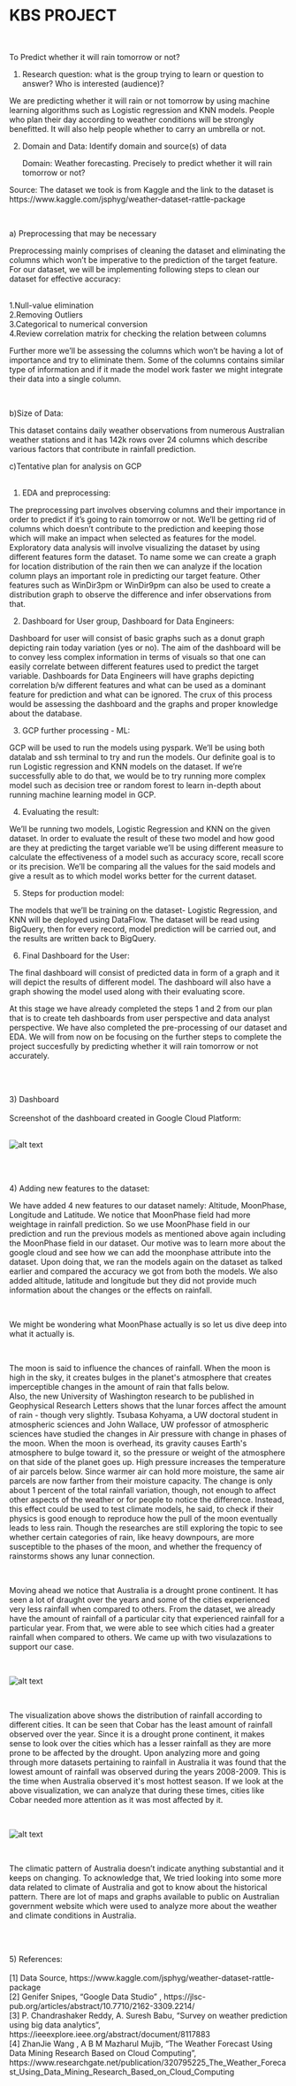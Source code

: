 # KBS PROJECT 
<br>

To Predict whether it will rain tomorrow or not? <br>

1) Research question:  what is the group trying to learn or question to answer?  Who is interested (audience)? 
<p> We are predicting whether it will rain or not tomorrow by using machine learning algorithms such as Logistic regression and KNN models. People who plan their day according to weather conditions will be strongly benefitted. It will also help people whether to carry an umbrella or not. <br>
 
 2) Domain and Data: Identify domain and source(s) of data
	<p>Domain: Weather forecasting. Precisely to predict whether it will rain tomorrow or not? </P>
  <p>Source: The dataset we took is from Kaggle and the link to the dataset is https://www.kaggle.com/jsphyg/weather-dataset-rattle-package</p>
<br>

a) Preprocessing that may be necessary 
<p>Preprocessing mainly comprises of cleaning the dataset and eliminating the columns which won’t be imperative to the prediction of the target feature. For our dataset, we will be implementing following steps to clean our dataset for effective accuracy:<p><br>
1.Null-value elimination<br>
2.Removing Outliers<br>
3.Categorical to numerical conversion<br>
4.Review correlation matrix for checking the relation between columns<br>
<p>Further more we’ll be assessing the columns which won’t be having a lot of importance and try to eliminate them. Some of the columns contains similar type of information and if it made the model work faster we might integrate their data into a single column.</p><br>

b)Size of Data:
<P>This dataset contains daily weather observations from numerous Australian weather stations and it has 142k rows over 24 columns which describe various factors that contribute in rainfall prediction.<br>
 
c)Tentative plan for analysis on GCP<br><br>

1. EDA and preprocessing:
<p>The preprocessing part involves observing columns and their importance in order to predict if it’s going to rain tomorrow or not. We’ll be getting rid of columns which doesn’t contribute to the prediction and keeping those which will make an impact when selected as features for the model. Exploratory data analysis will involve visualizing the dataset by using different features form the dataset. To name some we can create a graph for location distribution of the rain then we can analyze if the location column plays an important role in predicting our target feature. Other features such as WinDir3pm or WinDir9pm can also be used to create a distribution graph to observe the difference and infer observations from that.</p>

2. Dashboard for User group, Dashboard for Data Engineers:
<p>Dashboard for user will consist of basic graphs such as a donut graph depicting rain today variation (yes or no). The aim of the dashboard will be to convey less complex information in terms of visuals so that one can easily correlate between different features used to predict the target variable. Dashboards for Data Engineers will have graphs depicting correlation b/w different features and what can be used as a dominant feature for prediction and what can be ignored. The crux of this process would be assessing the dashboard and the graphs and proper knowledge about the database.</p>

3. GCP further processing - ML:
<p>GCP will be used to run the models using pyspark. We’ll be using both datalab and ssh terminal to try and run the models. Our definite goal is to run Logistic regression and KNN models on the dataset. If we’re successfully able to do that, we would be to try running more complex model such as decision tree or random forest to learn in-depth about running machine learning model in GCP.</p>

4. Evaluating the result:
<p>We’ll be running two models, Logistic Regression and KNN on the given dataset.     In order to evaluate the result of these two model and how good are they at predicting the target variable we’ll be using different measure to calculate the effectiveness of a model such as accuracy score, recall score or its precision. We’ll be comparing all the values for the said models and give a result as to which model works better for the current dataset.</p> 

5. Steps for production model:
<p>The models that we’ll be training on the dataset- Logistic Regression, and KNN will be deployed using DataFlow. The dataset will be read using BigQuery, then for every record, model prediction will be carried out, and the results are written back to BigQuery. </p>

6. Final Dashboard for the User:
<p>The final dashboard will consist of predicted data in form of a graph and it will depict the results of different model. The dashboard will also have a graph showing the model used along with their evaluating score. </p>

 

<p>At this stage we have already completed the steps 1 and 2 from our plan that is to create teh dashboards from user perspective and data analyst perspective. We have also completed the pre-processing of our dataset and EDA. We will from now on be focusing on the further steps to complete the project succesfully by predicting whether it will rain tomorrow or not accurately. </p>
<br><br>

<p> 3) Dashboard <br>
<br>Screenshot of the dashboard created in Google Cloud Platform: <br> <br>
	
![alt text](https://github.com/sairam0808/sairam0808.github.io/blob/master/Images/dashboard_img_1.png)

<br><br>

<p> 4) Adding new features to the dataset:<br>

<p> We have added 4 new features to our dataset namely: Altitude, MoonPhase, Longitude and Latitude. We notice that MoonPhase field had more weightage in rainfall prediction. So we use MoonPhase field in our prediction and run the previous models as mentioned above again including the MoonPhase field in our dataset. Our motive was to learn more about the google cloud and see how we can add the moonphase attribute into the dataset. Upon doing that, we ran the models again on the dataset as talked earlier and compared the accuracy we got from both the models. We also added altitude, latitude and longitude but they did not provide much information about the changes or the effects on rainfall. <p><br>
<p> We might be wondering what MoonPhase actually is so let us dive deep into what it actually is. <p><br>
	
<p> The moon is said to influence the chances of rainfall. When the moon is high in the sky, it creates bulges in the planet's atmosphere that creates imperceptible changes in the amount of rain that falls below. <br>
Also, the new University of Washington research to be published in Geophysical Research Letters shows that the lunar forces affect the amount of rain - though very slightly. Tsubasa Kohyama, a UW doctoral student in atmospheric sciences and John Wallace, UW professor of atmospheric sciences have studied the changes in Air pressure with change in phases of the moon. When the moon is overhead, its gravity causes Earth's atmosphere to bulge toward it, so the pressure or weight of the atmosphere on that side of the planet goes up. High pressure increases the temperature of air parcels below. Since warmer air can hold more moisture, the same air parcels are now farther from their moisture capacity. The change is only about 1 percent of the total rainfall variation, though, not enough to affect other aspects of the weather or for people to notice the difference. Instead, this effect could be used to test climate models, he said, to check if their physics is good enough to reproduce how the pull of the moon eventually leads to less rain. Though the researches are still exploring the topic to see whether certain categories of rain, like heavy downpours, are more susceptible to the phases of the moon, and whether the frequency of rainstorms shows any lunar connection.<p><br>
	
<p> Moving ahead we notice that Australia is a drought prone continent. It has seen a lot of draught over the years and some of the cities experienced very less rainfall when compared to others. From the dataset, we already have the amount of rainfall of a particular city that experienced rainfall for a particular year. From that, we were able to see which cities had a greater rainfall when compared to others. We came up with two visulazations to support our case. <p> <br>

![alt text](https://github.com/sairam0808/sairam0808.github.io/blob/master/Images/droughtimg1.jpg)

<br> 
<p> The visualization above shows the distribution of rainfall according to different cities. It can be seen that Cobar has the least amount of rainfall observed over the year. Since it is a drought prone continent, it makes sense to look over the cities which has a lesser rainfall as they are more prone to be affected by the drought. Upon analyzing more and going through more datasets pertaining to rainfall in Australia it was found that the lowest amount of rainfall was observed during the years 2008-2009. This is the time when Australia observed it's most hottest season. If we look at the above visualization, we can analyze that during these times, cities like Cobar needed more attention as it was most affected by it. <p>
<br>

![alt text](https://github.com/sairam0808/sairam0808.github.io/blob/master/Images/droughtimg2.jpg)

<br>
<p> The climatic pattern of Australia doesn’t indicate anything substantial and it keeps on changing. To acknowledge that, We tried looking into some more data related to climate of Australia and got to know about the historical pattern. There are lot of maps and graphs available to public on Australian government website which were used to analyze more about the weather and climate conditions in Australia. <p><br>
<br>	

<p> 5) References:<br>
<br>
[1] Data Source, https://www.kaggle.com/jsphyg/weather-dataset-rattle-package<br>
[2] Genifer Snipes, “Google Data Studio” , https://jlsc-pub.org/articles/abstract/10.7710/2162-3309.2214/<br>
[3] P. Chandrashaker Reddy, A. Suresh Babu, “Survey on weather prediction using big data analytics”,  https://ieeexplore.ieee.org/abstract/document/8117883<br>
[4] ZhanJie Wang , A B M Mazharul Mujib, “The Weather Forecast Using Data Mining Research Based on Cloud Computing”,   https://www.researchgate.net/publication/320795225_The_Weather_Forecast_Using_Data_Mining_Research_Based_on_Cloud_Computing<br>



